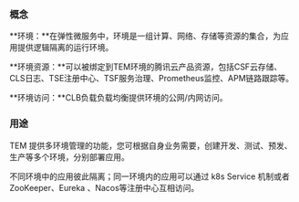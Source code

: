 ### 概念

**环境：**在弹性微服务中，环境是一组计算、网络、存储等资源的集合，为应用提供逻辑隔离的运行环境。

**环境资源：**可以被绑定到TEM环境的腾讯云产品资源，包括CSF云存储、CLS日志、TSE注册中心、TSF服务治理、Prometheus监控、APM链路跟踪等。

**环境访问：**CLB负载负载均衡提供环境的公网/内网访问。

### 用途

TEM 提供多环境管理的功能，您可根据自身业务需要，创建开发、测试、预发、生产等多个环境，分别部署应用。

不同环境中的应用彼此隔离；同一环境内的应用可以通过 k8s Service 机制或者 ZooKeeper、Eureka 、Nacos等注册中心互相访问。

